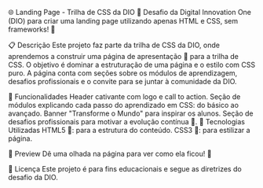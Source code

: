 🌐 Landing Page - Trilha de CSS da DIO 🌟
Desafio da Digital Innovation One (DIO) para criar uma landing page utilizando apenas HTML e CSS, sem frameworks! 🎯

📋 Descrição
Este projeto faz parte da trilha de CSS da DIO, onde aprendemos a construir uma página de apresentação 📄 para a trilha de CSS. O objetivo é dominar a estruturação de uma página e o estilo com CSS puro. A página conta com seções sobre os módulos de aprendizagem, desafios profissionais e o convite para se juntar à comunidade da DIO.

📌 Funcionalidades
Header cativante com logo e call to action.
Seção de módulos explicando cada passo do aprendizado em CSS: do básico ao avançado.
Banner "Transforme o Mundo" para inspirar os alunos.
Seção de desafios profissionais para motivar a evolução contínua 🚀.
🎨 Tecnologias Utilizadas
HTML5 🧱: para a estrutura do conteúdo.
CSS3 🎨: para estilizar a página.

👀 Preview
Dê uma olhada na página para ver como ela ficou! 📸

📄 Licença
Este projeto é para fins educacionais e segue as diretrizes do desafio da DIO.
